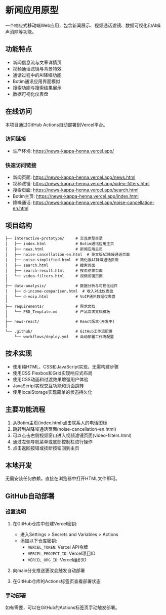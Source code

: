 # 新闻应用原型

一个响应式移动端Web应用，包含新闻展示、视频通话滤镜、数据可视化和AI噪声消除等功能。

## 功能特点

- 新闻信息流与文章详情页
- 视频通话滤镜与背景特效
- 通话过程中的AI降噪功能
- Botim通讯应用界面模拟
- 搜索功能与搜索结果展示
- 数据可视化仪表盘

## 在线访问

本项目通过GitHub Actions自动部署到Vercel平台。

### 访问链接
- 生产环境: https://news-kappa-henna.vercel.app/

### 快速访问链接
- 新闻页面: https://news-kappa-henna.vercel.app/news.html
- 视频滤镜: https://news-kappa-henna.vercel.app/video-filters.html
- 搜索页面: https://news-kappa-henna.vercel.app/search.html
- Botim主页: https://news-kappa-henna.vercel.app/index.html
- 降噪通话: https://news-kappa-henna.vercel.app/noise-cancellation-en.html

## 项目结构

```
├── interactive-prototype/     # 交互原型目录
│   ├── index.html             # Botim通讯应用主页
│   ├── news.html              # 新闻应用主页
│   ├── noise-cancellation-en.html  # 英文版AI降噪通话页面
│   ├── noise-simplified.html  # 简化版AI降噪通话页面
│   ├── search.html            # 搜索页面
│   ├── search-result.html     # 搜索结果页面
│   └── video-filters.html     # 视频滤镜页面
│
├── data-analysis/             # 数据分析与可视化组件
│   ├── d-income-comparison.html  # 收入对比仪表盘
│   └── d-voip.html            # VoIP通讯数据仪表盘
│
├── requirements/              # 需求文档
│   └── PRD_Template.md        # 产品需求文档模板
│
├── news-react/                # React版本(开发中)
│
└── .github/                   # GitHub工作流配置
    └── workflows/deploy.yml   # 自动部署工作流配置
```

## 技术实现

- 使用纯HTML、CSS和JavaScript实现，无需构建步骤
- 使用CSS Flexbox和Grid实现响应式布局
- 使用CSS动画和过渡效果增强用户体验
- JavaScript实现交互功能和页面跳转
- 使用localStorage实现简单的状态持久化

## 主要功能流程

1. 从Botim主页(index.html)点击联系人的电话图标
2. 跳转到AI降噪通话页面(noise-cancellation-en.html)
3. 可以点击右侧视频窗口进入视频滤镜页面(video-filters.html)
4. 通过左侧导航菜单或底部控制栏进行操作
5. 点击返回按钮或挂断按钮回到主页

## 本地开发

无需安装任何依赖，直接在浏览器中打开HTML文件即可。

## GitHub自动部署

### 设置说明

1. 在GitHub仓库中创建Vercel密钥:
   - 进入Settings > Secrets and Variables > Actions
   - 添加以下仓库密钥:
     - `VERCEL_TOKEN`: Vercel API令牌
     - `VERCEL_PROJECT_ID`: Vercel项目ID
     - `VERCEL_ORG_ID`: Vercel组织ID

2. 向main分支推送更改会触发自动部署

3. 在GitHub仓库的Actions标签页查看部署状态

### 手动部署

如有需要，可以在GitHub的Actions标签页手动触发部署。
